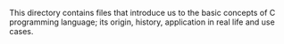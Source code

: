 This directory contains files that introduce us to the basic concepts of C programming language; its origin, history, application in real life and use cases.
